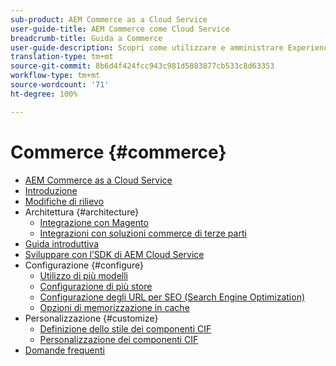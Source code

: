 ```yaml
---
sub-product: AEM Commerce as a Cloud Service
user-guide-title: AEM Commerce come Cloud Service
breadcrumb-title: Guida a Commerce
user-guide-description: Scopri come utilizzare e amministrare Experience Manager Commerce as a Cloud Service.
translation-type: tm+mt
source-git-commit: 8b6d4f424fcc943c981d5883877cb533c8d63353
workflow-type: tm+mt
source-wordcount: '71'
ht-degree: 100%

---
```



# Commerce {#commerce}

+ [AEM Commerce as a Cloud Service](/help/commerce-cloud/home.md)
+ [Introduzione](overview.md)
+ [Modifiche di rilievo](changes.md)
+ Architettura {#architecture}
   + [Integrazione con Magento](architecture/magento.md)
   + [Integrazioni con soluzioni commerce di terze parti ](architecture/third-party.md)
+ [Guida introduttiva](getting-started.md)
+ [Sviluppare con l’SDK di AEM Cloud Service](develop.md)
+ Configurazione {#configure}
   + [Utilizzo di più modelli](configuring/multi-template-usage.md)
   + [Configurazione di più store](configuring/multi-store-setup.md)
   + [Configurazione degli URL per SEO (Search Engine Optimization)](configuring/advanced-url-configuration.md)
   + [Opzioni di memorizzazione in cache](configuring/caching.md)
+ Personalizzazione {#customize}
   + [Definizione dello stile dei componenti CIF](customizing/style-cif-component.md)
   + [Personalizzazione dei componenti CIF](customizing/customize-cif-components.md)
+ [Domande frequenti](faq.md)
